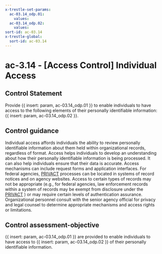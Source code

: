 ```yaml
---
x-trestle-set-params:
  ac-03.14_odp.01:
    values:
  ac-03.14_odp.02:
    values:
sort-id: ac-03.14
x-trestle-global:
  sort-id: ac-03.14
---
```


# ac-3.14 - \[Access Control\] Individual Access

## Control Statement

Provide {{ insert: param, ac-03.14_odp.01 }} to enable individuals to have access to the following elements of their personally identifiable information: {{ insert: param, ac-03.14_odp.02 }}.

## Control guidance

Individual access affords individuals the ability to review personally identifiable information about them held within organizational records, regardless of format. Access helps individuals to develop an understanding about how their personally identifiable information is being processed. It can also help individuals ensure that their data is accurate. Access mechanisms can include request forms and application interfaces. For federal agencies, [PRIVACT](#18e71fec-c6fd-475a-925a-5d8495cf8455) processes can be located in systems of record notices and on agency websites. Access to certain types of records may not be appropriate (e.g., for federal agencies, law enforcement records within a system of records may be exempt from disclosure under the [PRIVACT](#18e71fec-c6fd-475a-925a-5d8495cf8455) ) or may require certain levels of authentication assurance. Organizational personnel consult with the senior agency official for privacy and legal counsel to determine appropriate mechanisms and access rights or limitations.

## Control assessment-objective

{{ insert: param, ac-03.14_odp.01 }} are provided to enable individuals to have access to {{ insert: param, ac-03.14_odp.02 }} of their personally identifiable information.
